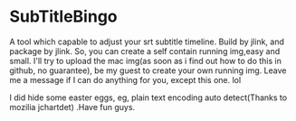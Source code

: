 # SubTitleBingo
A tool which capable to  adjust your srt subtitle timeline. 
Build by jlink, and package by jlink. So, you can create a self contain running img,easy and small.
I'll try to upload the mac img(as soon as i find out how to do this in github, no guarantee), be my guest to create your own  running img. Leave me a message if I can do anything for you, except this one. lol

I did hide some easter eggs, eg, plain text encoding auto detect(Thanks to mozilia jchartdet) .Have fun guys.
